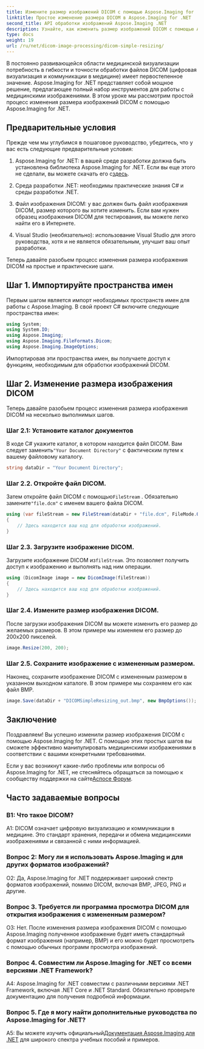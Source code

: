 ```yaml
---
title: Измените размер изображений DICOM с помощью Aspose.Imaging for .NET
linktitle: Простое изменение размера DICOM в Aspose.Imaging for .NET
second_title: API обработки изображений Aspose.Imaging .NET
description: Узнайте, как изменить размер изображений DICOM с помощью Aspose.Imaging for .NET, мощного инструмента для обработки медицинских изображений. Простые шаги для точных результатов.
type: docs
weight: 19
url: /ru/net/dicom-image-processing/dicom-simple-resizing/
---
```

В постоянно развивающейся области медицинской визуализации потребность в гибкости и точности обработки файлов DICOM (цифровая визуализация и коммуникации в медицине) имеет первостепенное значение. Aspose.Imaging for .NET представляет собой мощное решение, предлагающее полный набор инструментов для работы с медицинскими изображениями. В этом уроке мы рассмотрим простой процесс изменения размера изображений DICOM с помощью Aspose.Imaging for .NET. 

## Предварительные условия

Прежде чем мы углубимся в пошаговое руководство, убедитесь, что у вас есть следующие предварительные условия:

1. Aspose.Imaging for .NET: в вашей среде разработки должна быть установлена библиотека Aspose.Imaging for .NET. Если вы еще этого не сделали, вы можете скачать его с[здесь](https://releases.aspose.com/imaging/net/).

2. Среда разработки .NET: необходимы практические знания C# и среды разработки .NET.

3. Файл изображения DICOM: у вас должен быть файл изображения DICOM, размер которого вы хотите изменить. Если вам нужен образец изображения DICOM для тестирования, вы можете легко найти его в Интернете.

4. Visual Studio (необязательно): использование Visual Studio для этого руководства, хотя и не является обязательным, улучшит ваш опыт разработки.

Теперь давайте разобьем процесс изменения размера изображения DICOM на простые и практические шаги.

## Шаг 1. Импортируйте пространства имен

Первым шагом является импорт необходимых пространств имен для работы с Aspose.Imaging. В свой проект C# включите следующие пространства имен:

```csharp
using System;
using System.IO;
using Aspose.Imaging;
using Aspose.Imaging.FileFormats.Dicom;
using Aspose.Imaging.ImageOptions;
```

Импортировав эти пространства имен, вы получаете доступ к функциям, необходимым для обработки изображений DICOM.

## Шаг 2. Изменение размера изображения DICOM

Теперь давайте разобьем процесс изменения размера изображения DICOM на несколько выполнимых шагов.

### Шаг 2.1: Установите каталог документов

 В коде C# укажите каталог, в котором находится файл DICOM. Вам следует заменить`"Your Document Directory"` с фактическим путем к вашему файловому каталогу.

```csharp
string dataDir = "Your Document Directory";
```

### Шаг 2.2. Откройте файл DICOM.

 Затем откройте файл DICOM с помощью`FileStream` . Обязательно замените`"file.dcm"` с именем вашего файла DICOM.

```csharp
using (var fileStream = new FileStream(dataDir + "file.dcm", FileMode.Open, FileAccess.Read))
{
    // Здесь находится ваш код для обработки изображений.
}
```

### Шаг 2.3. Загрузите изображение DICOM.

 Загрузите изображение DICOM из`fileStream`. Это позволяет получить доступ к изображению и выполнять над ним операции.

```csharp
using (DicomImage image = new DicomImage(fileStream))
{
    // Здесь находится ваш код для обработки изображений.
}
```

### Шаг 2.4. Измените размер изображения DICOM.

После загрузки изображения DICOM вы можете изменить его размер до желаемых размеров. В этом примере мы изменяем его размер до 200x200 пикселей.

```csharp
image.Resize(200, 200);
```

### Шаг 2.5. Сохраните изображение с измененным размером.

Наконец, сохраните изображение DICOM с измененным размером в указанном выходном каталоге. В этом примере мы сохраняем его как файл BMP.

```csharp
image.Save(dataDir + "DICOMSimpleResizing_out.bmp", new BmpOptions());
```

## Заключение

Поздравляем! Вы успешно изменили размер изображения DICOM с помощью Aspose.Imaging for .NET. С помощью этих простых шагов вы сможете эффективно манипулировать медицинскими изображениями в соответствии с вашими конкретными требованиями.

 Если у вас возникнут какие-либо проблемы или вопросы об Aspose.Imaging for .NET, не стесняйтесь обращаться за помощью к сообществу поддержки на сайте[Аспосе Форум](https://forum.aspose.com/).

## Часто задаваемые вопросы

### В1: Что такое DICOM?

A1: DICOM означает цифровую визуализацию и коммуникации в медицине. Это стандарт хранения, передачи и обмена медицинскими изображениями и связанной с ними информацией.

### Вопрос 2: Могу ли я использовать Aspose.Imaging и для других форматов изображений?

О2: Да, Aspose.Imaging for .NET поддерживает широкий спектр форматов изображений, помимо DICOM, включая BMP, JPEG, PNG и другие.

### Вопрос 3. Требуется ли программа просмотра DICOM для открытия изображения с измененным размером?

О3: Нет. После изменения размера изображения DICOM с помощью Aspose.Imaging полученное изображение будет иметь стандартный формат изображения (например, BMP) и его можно будет просмотреть с помощью обычных программ просмотра изображений.

### Вопрос 4. Совместим ли Aspose.Imaging for .NET со всеми версиями .NET Framework?

A4: Aspose.Imaging for .NET совместим с различными версиями .NET Framework, включая .NET Core и .NET Standard. Обязательно проверьте документацию для получения подробной информации.

### Вопрос 5. Где я могу найти дополнительные руководства по Aspose.Imaging for .NET?

 A5: Вы можете изучить официальный[Документация Aspose.Imaging для .NET](https://reference.aspose.com/imaging/net/) для широкого спектра учебных пособий и примеров.